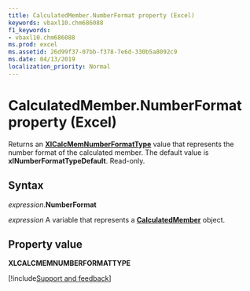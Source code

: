 ```yaml
---
title: CalculatedMember.NumberFormat property (Excel)
keywords: vbaxl10.chm686088
f1_keywords:
- vbaxl10.chm686088
ms.prod: excel
ms.assetid: 26d99f37-07bb-f378-7e6d-330b5a8092c9
ms.date: 04/13/2019
localization_priority: Normal
---
```



# CalculatedMember.NumberFormat property (Excel)

Returns an **[XlCalcMemNumberFormatType](Excel.xlcalcmemnumberformattype.md)** value that represents the number format of the calculated member. The default value is **xlNumberFormatTypeDefault**. Read-only.


## Syntax

_expression_.**NumberFormat**

_expression_ A variable that represents a **[CalculatedMember](Excel.CalculatedMember.md)** object.


## Property value

**XLCALCMEMNUMBERFORMATTYPE**



[!include[Support and feedback](~/includes/feedback-boilerplate.md)]